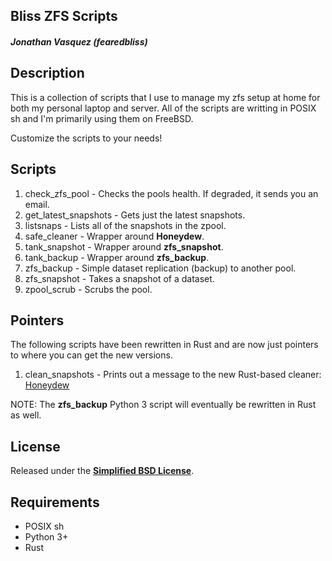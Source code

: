 ## Bliss ZFS Scripts
##### Jonathan Vasquez (fearedbliss)

## Description

This is a collection of scripts that I use to manage my zfs setup at home
for both my personal laptop and server. All of the scripts are writting in
POSIX sh and I'm primarily using them on FreeBSD.

Customize the scripts to your needs!

## Scripts

1) check_zfs_pool       - Checks the pools health. If degraded, it sends you an email.
1) get_latest_snapshots - Gets just the latest snapshots.
1) listsnaps 		   - Lists all of the snapshots in the zpool.
1) safe_cleaner		   - Wrapper around **Honeydew**.
1) tank_snapshot        - Wrapper around **zfs_snapshot**.
1) tank_backup          - Wrapper around **zfs_backup**.
1) zfs_backup           - Simple dataset replication (backup) to another pool.
1) zfs_snapshot         - Takes a snapshot of a dataset.
1) zpool_scrub          - Scrubs the pool.

## Pointers

The following scripts have been rewritten in Rust and are now just pointers to where you can get the new versions.

1) clean_snapshots      - Prints out a message to the new Rust-based cleaner: [Honeydew](https://github.com/fearedbliss/Honeydew)

NOTE: The **zfs_backup** Python 3 script will eventually be rewritten in Rust as well.

## License

Released under the **[Simplified BSD License](LICENSE)**.

## Requirements

- POSIX sh
- Python 3+
- Rust
